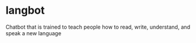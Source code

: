 # langbot
Chatbot that is trained to teach people how to read, write, understand, and speak a new language
